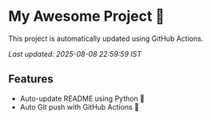 # My Awesome Project 🚀

This project is automatically updated using GitHub Actions.

_Last updated: 2025-08-08 22:59:59 IST_

## Features
- Auto-update README using Python 🐍
- Auto Git push with GitHub Actions 🤖
